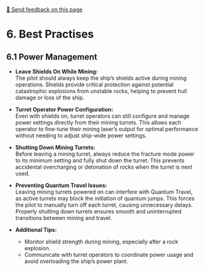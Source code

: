 [💬 Send feedback on this page](https://github.com/codepic/<REPO>/issues/new?template=feedback.yml&title=[Feedback]%20BestPractises.md&body=**Page%3A%20BestPractises.md**%0A%0A)  

# 6. Best Practises

## 6.1 Power Management

- **Leave Shields On While Mining:**  
  The pilot should always keep the ship’s shields active during mining operations. Shields provide critical protection against potential catastrophic explosions from unstable rocks, helping to prevent hull damage or loss of the ship.

- **Turret Operator Power Configuration:**  
  Even with shields on, turret operators can still configure and manage power settings directly from their mining turrets. This allows each operator to fine-tune their mining laser’s output for optimal performance without needing to adjust ship-wide power settings.

- **Shutting Down Mining Turrets:**  
  Before leaving a mining turret, always reduce the fracture mode power to its minimum setting and fully shut down the turret. This prevents accidental overcharging or detonation of rocks when the turret is next used.

- **Preventing Quantum Travel Issues:**  
  Leaving mining turrets powered on can interfere with Quantum Travel, as active turrets may block the initiation of quantum jumps. This forces the pilot to manually turn off each turret, causing unnecessary delays. Properly shutting down turrets ensures smooth and uninterrupted transitions between mining and travel.

- **Additional Tips:**  
  - Monitor shield strength during mining, especially after a rock explosion.
  - Communicate with turret operators to coordinate power usage and avoid overloading the ship’s power plant.
